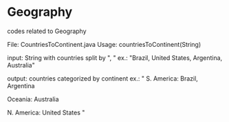 # Geography
codes related to Geography

File: CountriesToContinent.java
Usage:
countriesToContinent(String)

input: String with countries split by ", "
ex.: "Brazil, United States, Argentina, Australia"

output: countries categorized by continent
ex.: 
"
S. America: Brazil, Argentina

Oceania: Australia

N. America: United States
"
